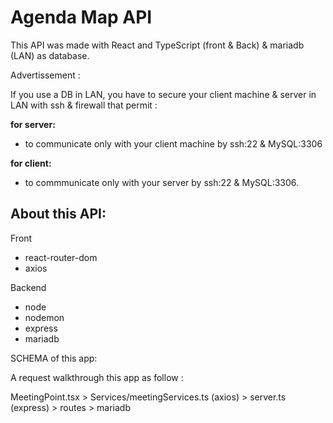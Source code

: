 # Agenda Map API

This API was made with React and TypeScript (front & Back) & mariadb (LAN) as database.

Advertissement :

If you use a DB in LAN, you have to secure your client machine & server in LAN with ssh & firewall
that permit :

**for server:**
- to communicate only with your client machine by ssh:22 & MySQL:3306 

**for client:**
- to commmunicate only with your server by ssh:22 & MySQL:3306.

## About this API:

Front

- react-router-dom
- axios

Backend

- node
- nodemon
- express
- mariadb

SCHEMA of this app:

A request walkthrough this app as follow :

MeetingPoint.tsx > Services/meetingServices.ts (axios) > server.ts (express) > routes > mariadb

